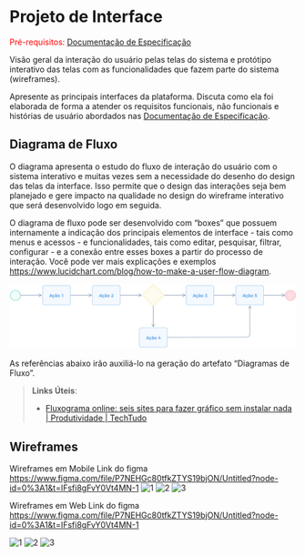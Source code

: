 
# Projeto de Interface

<span style="color:red">Pré-requisitos: <a href="2-Especificação do Projeto.md"> Documentação de Especificação</a></span>

Visão geral da interação do usuário pelas telas do sistema e protótipo interativo das telas com as funcionalidades que fazem parte do sistema (wireframes).

 Apresente as principais interfaces da plataforma. Discuta como ela foi elaborada de forma a atender os requisitos funcionais, não funcionais e histórias de usuário abordados nas <a href="2-Especificação do Projeto.md"> Documentação de Especificação</a>.

## Diagrama de Fluxo

O diagrama apresenta o estudo do fluxo de interação do usuário com o sistema interativo e  muitas vezes sem a necessidade do desenho do design das telas da interface. Isso permite que o design das interações seja bem planejado e gere impacto na qualidade no design do wireframe interativo que será desenvolvido logo em seguida.

O diagrama de fluxo pode ser desenvolvido com “boxes” que possuem internamente a indicação dos principais elementos de interface - tais como menus e acessos - e funcionalidades, tais como editar, pesquisar, filtrar, configurar - e a conexão entre esses boxes a partir do processo de interação. Você pode ver mais explicações e exemplos https://www.lucidchart.com/blog/how-to-make-a-user-flow-diagram.

![Exemplo de Diagrama de Fluxo](img/diagramafluxo2.jpg)

As referências abaixo irão auxiliá-lo na geração do artefato “Diagramas de Fluxo”.

> **Links Úteis**:
> - [Fluxograma online: seis sites para fazer gráfico sem instalar nada | Produtividade | TechTudo](https://www.techtudo.com.br/listas/2019/03/fluxograma-online-seis-sites-para-fazer-grafico-sem-instalar-nada.ghtml)

## Wireframes

Wireframes em Mobile 
Link do figma https://www.figma.com/file/P7NEHGc80tfkZTYS19bjON/Untitled?node-id=0%3A1&t=IFsfi8gFvY0Vt4MN-1
<img width="543" alt="1" src="https://user-images.githubusercontent.com/62525275/226222472-1ea1fc5d-1bcf-441d-8ff9-b2df32a18e6f.png">
<img width="550" alt="2" src="https://user-images.githubusercontent.com/62525275/226222475-6c1f6935-9424-4813-8240-9464fcc93663.png">
<img width="367" alt="3" src="https://user-images.githubusercontent.com/62525275/226222478-af571a82-7e17-46b7-8a99-8bfd4d099584.png">

Wireframes em Web
Link do figma https://www.figma.com/file/P7NEHGc80tfkZTYS19bjON/Untitled?node-id=0%3A1&t=IFsfi8gFvY0Vt4MN-1

<img width="619" alt="1" src="https://user-images.githubusercontent.com/62525275/226227297-6cf77770-78fd-4b4c-8a7b-f1ef24f2459a.png">
<img width="363" alt="2" src="https://user-images.githubusercontent.com/62525275/226227299-c7149590-f834-4280-b52a-960dc6af0b63.png">
<img width="321" alt="3" src="https://user-images.githubusercontent.com/62525275/226227301-3a223d86-493b-44d3-95f8-1abf1dde8e48.png">
